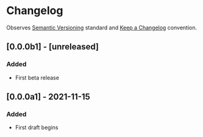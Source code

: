 # Changelog

Observes [Semantic Versioning](https://semver.org/spec/v2.0.0.html) standard and [Keep a Changelog](https://keepachangelog.com/en/1.0.0/) convention.

## [0.0.0b1] - [unreleased]
### Added
+ First beta release

## [0.0.0a1] - 2021-11-15
### Added
+ First draft begins
